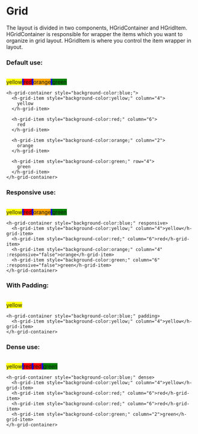 <script setup lang="ts">
import { HGridContainer, HGridItem } from '@components/atoms';
</script>

# Grid

The layout is divided in two components, HGridContainer and HGridItem.
HGridContainer is responsible for wrapper the items which you want to organize in grid layout.
HGridItem is where you control the item wrapper in layout.

### Default use:

<br>

<h-grid-container style="background-color:blue;">
  <h-grid-item style="background-color:yellow;" column="4">yellow</h-grid-item>
  <h-grid-item style="background-color:red;" column="6">red</h-grid-item>
  <h-grid-item style="background-color:orange;" column="2">orange</h-grid-item>
  <h-grid-item style="background-color:green;" row="4">green</h-grid-item>
</h-grid-container>

```vue
<h-grid-container style="background-color:blue;">
  <h-grid-item style="background-color:yellow;" column="4">
    yellow
  </h-grid-item>
  
  <h-grid-item style="background-color:red;" column="6">
    red
  </h-grid-item>
  
  <h-grid-item style="background-color:orange;" column="2">
    orange
  </h-grid-item>
  
  <h-grid-item style="background-color:green;" row="4">
    green
  </h-grid-item>
</h-grid-container>
```


### Responsive use:

<br>

<h-grid-container style="background-color:blue;" responsive>
  <h-grid-item style="background-color:yellow;" column="4">yellow</h-grid-item>
  <h-grid-item style="background-color:red;" column="6">red</h-grid-item>
  <h-grid-item style="background-color:orange;" column="4" :responsive="false">orange</h-grid-item>
  <h-grid-item style="background-color:green;" column="6" :responsive="false">green</h-grid-item>
</h-grid-container>

```vue
<h-grid-container style="background-color:blue;" responsive>
  <h-grid-item style="background-color:yellow;" column="4">yellow</h-grid-item>
  <h-grid-item style="background-color:red;" column="6">red</h-grid-item>
  <h-grid-item style="background-color:orange;" column="4" :responsive="false">orange</h-grid-item>
  <h-grid-item style="background-color:green;" column="6" :responsive="false">green</h-grid-item>
</h-grid-container>
```


### With Padding:

<br>

<h-grid-container style="background-color:blue;" padding>
  <h-grid-item style="background-color:yellow;" column="4">yellow</h-grid-item>
</h-grid-container>


```vue
<h-grid-container style="background-color:blue;" padding>
  <h-grid-item style="background-color:yellow;" column="4">yellow</h-grid-item>
</h-grid-container>
```


### Dense use:

<br>

<h-grid-container style="background-color:blue;" dense>
  <h-grid-item style="background-color:yellow;" column="4">yellow</h-grid-item>
  <h-grid-item style="background-color:red;" column="6">red</h-grid-item>
  <h-grid-item style="background-color:red;" column="6">red</h-grid-item>
  <h-grid-item style="background-color:green;" column="2">green</h-grid-item>
</h-grid-container>

```vue
<h-grid-container style="background-color:blue;" dense>
  <h-grid-item style="background-color:yellow;" column="4">yellow</h-grid-item>
  <h-grid-item style="background-color:red;" column="6">red</h-grid-item>
  <h-grid-item style="background-color:red;" column="6">red</h-grid-item>
  <h-grid-item style="background-color:green;" column="2">green</h-grid-item>
</h-grid-container>
```